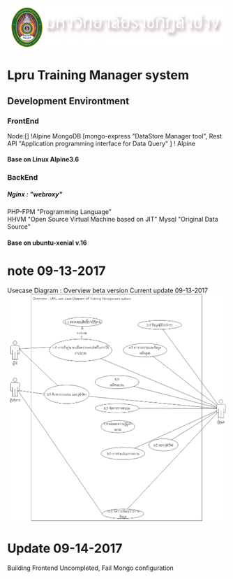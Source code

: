 
![(LPRU)](logo.png)
# Lpru Training Manager system


## Development Environtment   
### FrontEnd
Node:[] !Alpine
MongoDB [mongo-express "DataStore Manager tool", Rest API "Application programming interface for Data Query" ] ! Alpine
#### Base on Linux Alpine3.6
### BackEnd 
##### Nginx : "webroxy" 
PHP-FPM "Programming Language"   
HHVM "Open Source Virtual Machine based on JIT"
Mysql "Original Data Source"
#### Base on ubuntu-xenial v.16
# <space>
# note 09-13-2017
 Usecase Diagram : Overview beta version Current update 09-13-2017
 ![(UML1)](Drawing-Overview.png)

# Update 09-14-2017 
Building Frontend Uncompleted, Fail Mongo configuration
